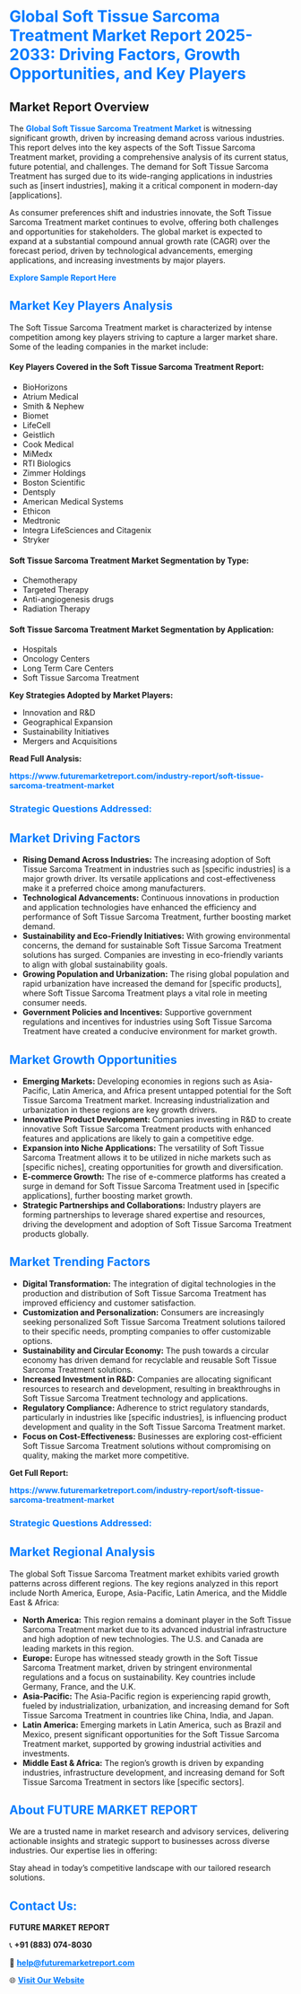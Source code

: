 <h1 style="color: #007BFF;">Global Soft Tissue Sarcoma Treatment Market Report 2025-2033: Driving Factors, Growth Opportunities, and Key Players</h1>

<section id="overview">
<h2>Market Report Overview</h2>
<p>The <a href="https://www.futuremarketreport.com/industry-report/soft-tissue-sarcoma-treatment-market" style="color: #007BFF; text-decoration: none;"><strong>Global Soft Tissue Sarcoma Treatment Market</strong></a> is witnessing significant growth, driven by increasing demand across various industries. This report delves into the key aspects of the Soft Tissue Sarcoma Treatment market, providing a comprehensive analysis of its current status, future potential, and challenges. The demand for Soft Tissue Sarcoma Treatment has surged due to its wide-ranging applications in industries such as [insert industries], making it a critical component in modern-day [applications].</p>
<p>As consumer preferences shift and industries innovate, the Soft Tissue Sarcoma Treatment market continues to evolve, offering both challenges and opportunities for stakeholders. The global market is expected to expand at a substantial compound annual growth rate (CAGR) over the forecast period, driven by technological advancements, emerging applications, and increasing investments by major players.</p>
</section>

<section id="overview">
<p><a href="https://www.futuremarketreport.com/request-sample/reportId=122272" style="color: #007BFF; text-decoration: none;"><strong>Explore Sample Report Here</strong></a></p>
</section>

<section id="key-players">
<h2 style="color: #007BFF;">Market Key Players Analysis</h2>
<p>The Soft Tissue Sarcoma Treatment market is characterized by intense competition among key players striving to capture a larger market share. Some of the leading companies in the market include:</p>
<h4>Key Players Covered in the Soft Tissue Sarcoma Treatment Report:</h4>
<ul><li>BioHorizons</li><li>Atrium Medical</li><li>Smith &amp; Nephew</li><li>Biomet</li><li>LifeCell</li><li>Geistlich</li><li>Cook Medical</li><li>MiMedx</li><li>RTI Biologics</li><li>Zimmer Holdings</li><li>Boston Scientific</li><li>Dentsply</li><li>American Medical Systems</li><li>Ethicon</li><li>Medtronic</li><li>Integra LifeSciences and Citagenix</li><li>Stryker</li></ul>
<h4>Soft Tissue Sarcoma Treatment Market Segmentation by Type:</h4>
<ul><li>Chemotherapy</li><li>Targeted Therapy</li><li>Anti-angiogenesis drugs</li><li>Radiation Therapy</li></ul>

<h4>Soft Tissue Sarcoma Treatment Market Segmentation by Application:</h4>
<ul><li>Hospitals</li><li>Oncology Centers</li><li>Long Term Care Centers</li><li>Soft Tissue Sarcoma Treatment</li></ul>
<p><strong>Key Strategies Adopted by Market Players:</strong></p>
<ul>
<li>Innovation and R&D</li>
<li>Geographical Expansion</li>
<li>Sustainability Initiatives</li>
<li>Mergers and Acquisitions</li>
</ul>
</section>

<section>
<p><strong>Read Full Analysis: </strong></p><a href="https://www.futuremarketreport.com/industry-report/soft-tissue-sarcoma-treatment-market" style="color: #007BFF; text-decoration: none;"><strong>https://www.futuremarketreport.com/industry-report/soft-tissue-sarcoma-treatment-market</strong></a>
<h3 style="color: #007BFF;">Strategic Questions Addressed:</h3>
</section>

<section id="driving-factors">
<h2 style="color: #007BFF;">Market Driving Factors</h2>
<ul>
<li><strong>Rising Demand Across Industries:</strong> The increasing adoption of Soft Tissue Sarcoma Treatment in industries such as [specific industries] is a major growth driver. Its versatile applications and cost-effectiveness make it a preferred choice among manufacturers.</li>
<li><strong>Technological Advancements:</strong> Continuous innovations in production and application technologies have enhanced the efficiency and performance of Soft Tissue Sarcoma Treatment, further boosting market demand.</li>
<li><strong>Sustainability and Eco-Friendly Initiatives:</strong> With growing environmental concerns, the demand for sustainable Soft Tissue Sarcoma Treatment solutions has surged. Companies are investing in eco-friendly variants to align with global sustainability goals.</li>
<li><strong>Growing Population and Urbanization:</strong> The rising global population and rapid urbanization have increased the demand for [specific products], where Soft Tissue Sarcoma Treatment plays a vital role in meeting consumer needs.</li>
<li><strong>Government Policies and Incentives:</strong> Supportive government regulations and incentives for industries using Soft Tissue Sarcoma Treatment have created a conducive environment for market growth.</li>
</ul>
</section>

<section id="growth-opportunities">
<h2 style="color: #007BFF;">Market Growth Opportunities</h2>
<ul>
<li><strong>Emerging Markets:</strong> Developing economies in regions such as Asia-Pacific, Latin America, and Africa present untapped potential for the Soft Tissue Sarcoma Treatment market. Increasing industrialization and urbanization in these regions are key growth drivers.</li>
<li><strong>Innovative Product Development:</strong> Companies investing in R&D to create innovative Soft Tissue Sarcoma Treatment products with enhanced features and applications are likely to gain a competitive edge.</li>
<li><strong>Expansion into Niche Applications:</strong> The versatility of Soft Tissue Sarcoma Treatment allows it to be utilized in niche markets such as [specific niches], creating opportunities for growth and diversification.</li>
<li><strong>E-commerce Growth:</strong> The rise of e-commerce platforms has created a surge in demand for Soft Tissue Sarcoma Treatment used in [specific applications], further boosting market growth.</li>
<li><strong>Strategic Partnerships and Collaborations:</strong> Industry players are forming partnerships to leverage shared expertise and resources, driving the development and adoption of Soft Tissue Sarcoma Treatment products globally.</li>
</ul>
</section>

<section id="trending-factors">
<h2 style="color: #007BFF;">Market Trending Factors</h2>
<ul>
<li><strong>Digital Transformation:</strong> The integration of digital technologies in the production and distribution of Soft Tissue Sarcoma Treatment has improved efficiency and customer satisfaction.</li>
<li><strong>Customization and Personalization:</strong> Consumers are increasingly seeking personalized Soft Tissue Sarcoma Treatment solutions tailored to their specific needs, prompting companies to offer customizable options.</li>
<li><strong>Sustainability and Circular Economy:</strong> The push towards a circular economy has driven demand for recyclable and reusable Soft Tissue Sarcoma Treatment solutions.</li>
<li><strong>Increased Investment in R&D:</strong> Companies are allocating significant resources to research and development, resulting in breakthroughs in Soft Tissue Sarcoma Treatment technology and applications.</li>
<li><strong>Regulatory Compliance:</strong> Adherence to strict regulatory standards, particularly in industries like [specific industries], is influencing product development and quality in the Soft Tissue Sarcoma Treatment market.</li>
<li><strong>Focus on Cost-Effectiveness:</strong> Businesses are exploring cost-efficient Soft Tissue Sarcoma Treatment solutions without compromising on quality, making the market more competitive.</li>
</ul>
</section>

<section>
<p><strong>Get Full Report: </strong></p><a href="https://www.futuremarketreport.com/industry-report/soft-tissue-sarcoma-treatment-market" style="color: #007BFF; text-decoration: none;"><strong>https://www.futuremarketreport.com/industry-report/soft-tissue-sarcoma-treatment-market</strong></a>
<h3 style="color: #007BFF;">Strategic Questions Addressed:</h3>
</section>


<section id="regional-analysis">
<h2 style="color: #007BFF;">Market Regional Analysis</h2>
<p>The global Soft Tissue Sarcoma Treatment market exhibits varied growth patterns across different regions. The key regions analyzed in this report include North America, Europe, Asia-Pacific, Latin America, and the Middle East & Africa:</p>
<ul>
<li><strong>North America:</strong> This region remains a dominant player in the Soft Tissue Sarcoma Treatment market due to its advanced industrial infrastructure and high adoption of new technologies. The U.S. and Canada are leading markets in this region.</li>
<li><strong>Europe:</strong> Europe has witnessed steady growth in the Soft Tissue Sarcoma Treatment market, driven by stringent environmental regulations and a focus on sustainability. Key countries include Germany, France, and the U.K.</li>
<li><strong>Asia-Pacific:</strong> The Asia-Pacific region is experiencing rapid growth, fueled by industrialization, urbanization, and increasing demand for Soft Tissue Sarcoma Treatment in countries like China, India, and Japan.</li>
<li><strong>Latin America:</strong> Emerging markets in Latin America, such as Brazil and Mexico, present significant opportunities for the Soft Tissue Sarcoma Treatment market, supported by growing industrial activities and investments.</li>
<li><strong>Middle East & Africa:</strong> The region’s growth is driven by expanding industries, infrastructure development, and increasing demand for Soft Tissue Sarcoma Treatment in sectors like [specific sectors].</li>
</ul>
</section>

<footer>
<h2 style="color: #007BFF;">About FUTURE MARKET REPORT</h2>
<p>We are a trusted name in market research and advisory services, delivering actionable insights and strategic support to businesses across diverse industries. Our expertise lies in offering:</p>

<p>Stay ahead in today’s competitive landscape with our tailored research solutions.</p>

<h2 style="color: #007BFF;">Contact Us:</h2>
<p><strong>FUTURE MARKET REPORT</strong></p>
<p>📞 <strong>+91 (883) 074-8030</strong></p>
<p>📧 <strong><a href="mailto:help@futuremarketreport.com" style="color: #007BFF;">help@futuremarketreport.com</a></strong></p>
<p>🌐 <strong><a href="https://www.futuremarketreport.com/" style="color: #007BFF;">Visit Our Website</a></strong></p>
</footer>